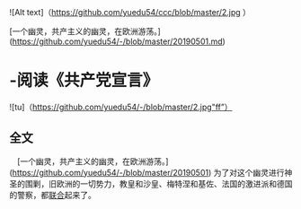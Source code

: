![Alt text]（https://github.com/yuedu54/ccc/blob/master/2.jpg ）

[一个幽灵，共产主义的幽灵，在欧洲游荡。] (https://github.com/yuedu54/-/blob/master/20190501.md)


# -阅读《共产党宣言》
![tu]（https://github.com/yuedu54/-/blob/master/2.jpg"ff”）
## 全文
　[一个幽灵，共产主义的幽灵，在欧洲游荡。] (https://github.com/yuedu54/-/blob/master/20190501)
为了对这个幽灵进行神圣的围剿，旧欧洲的一切势力，教皇和沙皇、梅特涅和基佐、法国的激进派和德国的警察，都[联合](http://www.runoob.com/markdown/md-link.html)起来了。
